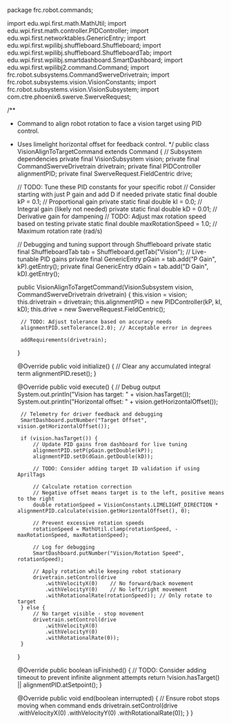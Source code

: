 package frc.robot.commands;

import edu.wpi.first.math.MathUtil;
import edu.wpi.first.math.controller.PIDController;
import edu.wpi.first.networktables.GenericEntry;
import edu.wpi.first.wpilibj.shuffleboard.Shuffleboard;
import edu.wpi.first.wpilibj.shuffleboard.ShuffleboardTab;
import edu.wpi.first.wpilibj.smartdashboard.SmartDashboard;
import edu.wpi.first.wpilibj2.command.Command;
import frc.robot.subsystems.CommandSwerveDrivetrain;
import frc.robot.subsystems.vision.VisionConstants;
import frc.robot.subsystems.vision.VisionSubsystem;
import com.ctre.phoenix6.swerve.SwerveRequest;

/**
 * Command to align robot rotation to face a vision target using PID control.
 * Uses limelight horizontal offset for feedback control.
 */
public class VisionAlignToTargetCommand extends Command {
    // Subsystem dependencies
    private final VisionSubsystem vision;
    private final CommandSwerveDrivetrain drivetrain;
    private final PIDController alignmentPID;
    private final SwerveRequest.FieldCentric drive;
     
    // TODO: Tune these PID constants for your specific robot
    // Consider starting with just P gain and add D if needed
    private static final double kP = 0.1;  // Proportional gain
    private static final double kI = 0.0;  // Integral gain (likely not needed)
    private static final double kD = 0.01; // Derivative gain for dampening
    // TODO: Adjust max rotation speed based on testing
    private static final double maxRotationSpeed = 1.0; // Maximum rotation rate (rad/s)

    // Debugging and tuning support through Shuffleboard
    private static final ShuffleboardTab tab = Shuffleboard.getTab("Vision");
    // Live-tunable PID gains
    private final GenericEntry pGain = tab.add("P Gain", kP).getEntry();
    private final GenericEntry dGain = tab.add("D Gain", kD).getEntry();

    public VisionAlignToTargetCommand(VisionSubsystem vision, CommandSwerveDrivetrain drivetrain) {
        this.vision = vision;
        this.drivetrain = drivetrain;
        this.alignmentPID = new PIDController(kP, kI, kD);
        this.drive = new SwerveRequest.FieldCentric();
        
        // TODO: Adjust tolerance based on accuracy needs
        alignmentPID.setTolerance(2.0); // Acceptable error in degrees
        
        addRequirements(drivetrain);
    }

    @Override 
    public void initialize() {
        // Clear any accumulated integral term
        alignmentPID.reset();
    }

    @Override
    public void execute() {
        // Debug output
        System.out.println("Vision has target: " + vision.hasTarget());
        System.out.println("Horizontal offset: " + vision.getHorizontalOffset());
        
        // Telemetry for driver feedback and debugging
        SmartDashboard.putNumber("Target Offset", vision.getHorizontalOffset());
        
        if (vision.hasTarget()) {
            // Update PID gains from dashboard for live tuning
            alignmentPID.setP(pGain.getDouble(kP));
            alignmentPID.setD(dGain.getDouble(kD));
            
            // TODO: Consider adding target ID validation if using AprilTags
            
            // Calculate rotation correction
            // Negative offset means target is to the left, positive means to the right
            double rotationSpeed = VisionConstants.LIMELIGHT_DIRECTION * alignmentPID.calculate(vision.getHorizontalOffset(), 0);
            
            // Prevent excessive rotation speeds
            rotationSpeed = MathUtil.clamp(rotationSpeed, -maxRotationSpeed, maxRotationSpeed);
            
            // Log for debugging
            SmartDashboard.putNumber("Vision/Rotation Speed", rotationSpeed);
            
            // Apply rotation while keeping robot stationary
            drivetrain.setControl(drive
                .withVelocityX(0)    // No forward/back movement
                .withVelocityY(0)    // No left/right movement
                .withRotationalRate(rotationSpeed)); // Only rotate to target
        } else {
            // No target visible - stop movement
            drivetrain.setControl(drive
                .withVelocityX(0)
                .withVelocityY(0)
                .withRotationalRate(0));
        }
    }

    @Override
    public boolean isFinished() {
        // TODO: Consider adding timeout to prevent infinite alignment attempts
        return !vision.hasTarget() || alignmentPID.atSetpoint();
    }

    @Override
    public void end(boolean interrupted) {
        // Ensure robot stops moving when command ends
        drivetrain.setControl(drive
            .withVelocityX(0)
            .withVelocityY(0)
            .withRotationalRate(0));
    }
}
